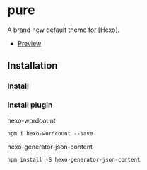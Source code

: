 # pure

A brand new default theme for [Hexo].

- [Preview](http://blog.cofess.com/)

## Installation

### Install

### Install plugin
hexo-wordcount
```
npm i hexo-wordcount --save
```
hexo-generator-json-content
```
npm install -S hexo-generator-json-content
```
